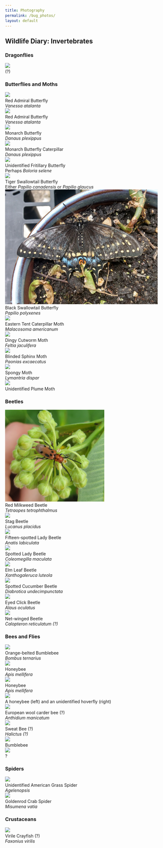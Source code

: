 ```yaml
---
title: Photography
permalink: /bug_photos/
layout: default
---
```

<h2>Wildlife Diary: Invertebrates</h2>

<h3> Dragonflies</h3>

<div class="gallery-container-small">
	<div class="gallery-item">
		<div class="gallery-item-box">	<img src="\images\bug_photos\dragonfly.png"></div>
		<div class="gallery-item-box">
		(?)</div>
	</div>
</div>

<h3> Butterflies and Moths</h3>

<div class="gallery-container-small">
	<div class="gallery-item">
		<div class="gallery-item-box">	<img src="\images\bug_photos\admiral_1.png"></div>
		<div class="gallery-item-box">
		Red Admiral Butterfly
		<br>
		<i>Vanessa atalanta</i></div>
	</div>
	<div class="gallery-item">
		<div class="gallery-item-box">	<img src="\images\bug_photos\admiral_2.png"></div>
		<div class="gallery-item-box">
		Red Admiral Butterfly
		<br>
		<i>Vanessa atalanta</i></div>
	</div>
	<div class="gallery-item">
		<div class="gallery-item-box">	<img src="\images\bug_photos\monarch_1.png"></div>
		<div class="gallery-item-box">
		Monarch Butterfly
		<br>
		<i>Danaus plexippus</i></div>
	</div>
	<div class="gallery-item">
		<div class="gallery-item-box">	<img src="\images\bug_photos\monarch_cat_1.png"></div>
		<div class="gallery-item-box">
		Monarch Butterfly Caterpillar
		<br>
		<i>Danaus plexippus</i></div>
	</div>
	<div class="gallery-item">
		<div class="gallery-item-box">	<img src="\images\bug_photos\fritillary_1.png"></div>
		<div class="gallery-item-box">
		Unidentified Fritillary Butterfly
		<br>
		Perhaps <i>Boloria selene</i></div>
	</div>
	<div class="gallery-item">
		<div class="gallery-item-box">	<img src="\images\bug_photos\swallowtail_1.png"></div>
		<div class="gallery-item-box">
		Tiger Swallowtail Butterfly
		<br>
		Either <i>Papilio canadensis</i> or <i>Papilio glaucus</i> </div>
	</div>
	<div class="gallery-item">
		<div class="gallery-item-box">	<img src="\images\bug_photos\swallowtail_2.png"></div>
		<div class="gallery-item-box">
		Black Swallowtail Butterfly
		<br>
		<i>Papilio polyxenes</i> </div>
	</div>
	<div class="gallery-item">
		<div class="gallery-item-box">	<img src="\images\bug_photos\tent_1.png"></div>
		<div class="gallery-item-box">
		Eastern Tent Caterpillar Moth
		<br>
		<i>Malacosoma americanum</i></div>
	</div>
	<div class="gallery-item">
		<div class="gallery-item-box">	<img src="\images\bug_photos\cutworm_1.png"></div>
		<div class="gallery-item-box">
		Dingy Cutworm Moth
		<br>
		<i>Feltia jaculifera</i></div>
	</div>
	<div class="gallery-item">
		<div class="gallery-item-box">	<img src="\images\bug_photos\sphinx_1.png"></div>
		<div class="gallery-item-box">
		Blinded Sphinx Moth
		<br>
		<i>Paonias excaecatus</i></div>
	</div>
	<div class="gallery-item">
		<div class="gallery-item-box">	<img src="\images\bug_photos\spongy_moth_1.png"></div>
		<div class="gallery-item-box">
		Spongy Moth
		<br>
		<i>Lymantria dispar</i></div>
	</div>
	<div class="gallery-item">
		<div class="gallery-item-box">	<img src="\images\bug_photos\plume_moth_1.png"></div>
		<div class="gallery-item-box">
		Unidentified Plume Moth</div>
	</div>
</div>

<h3> Beetles</h3>

<div class="gallery-container-small">
	<div class="gallery-item">
		<div class="gallery-item-box">	<img src="\images\bug_photos\milkweed_beetle.png"></div>
		<div class="gallery-item-box">
			Red Milkweed Beetle
			<br>
			<i>Tetraopes tetrophthalmus</i>
		</div>
	</div>
	<div class="gallery-item">
		<div class="gallery-item-box">	<img src="\images\bug_photos\stag_plac.png"></div>
		<div class="gallery-item-box">
			Stag Beetle
			<br>
			<i>Lucanus placidus</i>
		</div>
	</div>
	<div class="gallery-item">
	<div class="gallery-item-box">	
	<img src="\images\bug_photos\ash_1.png"></div>
		<div class="gallery-item-box">Fifteen-spotted Lady Beetle
			<br>
			<i>Anatis labiculata</i>
		</div>
	</div>
	<div class="gallery-item"><div class="gallery-item-box">	
	<img src="\images\bug_photos\ladybird_1.png"></div>
		<div class="gallery-item-box">
			Spotted Lady Beetle
			<br>
			<i>Coleomegilla maculata</i>
		</div>
	</div>
	<div class="gallery-item"><div class="gallery-item-box">	
	<img src="\images\bug_photos\elm_1.png">
	</div>
		<div class="gallery-item-box">
			Elm Leaf Beetle
			<br>
			<i>Xanthogaleruca luteola</i>
		</div>
	</div>
	<div class="gallery-item">
	<div class="gallery-item-box">	
		<img src="\images\bug_photos\cucumber_1.png">
	</div>
		<div class="gallery-item-box">
			Spotted Cucumber Beetle
			<br>
			<i>Diabrotica undecimpunctata</i>
		</div>
	</div>
	<div class="gallery-item">
	<div class="gallery-item-box">	<img src="\images\bug_photos\click_beetle_1.png"></div>
		<div class="gallery-item-box">
			Eyed Click Beetle
			<br>
			<i>Alaus oculatus</i>
		</div>
	</div>
	<div class="gallery-item">
		<div class="gallery-item-box">	<img src="\images\bug_photos\net_winged_1.png"></div>
		<div class="gallery-item-box">
			Net-winged Beetle
			<br>
			<i>Calopteron reticulatum (?)</i>
		</div>
	</div>
</div>

<h3> Bees and Flies</h3>

<div class="gallery-container-small">
	<div class="gallery-item">
		<div class="gallery-item-box">	
		<img src="\images\bug_photos\bumble_west_1.png">
		</div>
		<div class="gallery-item-box">
			Orange-belted Bumblebee
			<br>
			<i>Bombus ternarius</i>	
		</div>
	</div>
	<div class="gallery-item">
		<div class="gallery-item-box">	
		<img src="\images\bug_photos\honey_1.png">
		</div>
		<div class="gallery-item-box">
			Honeybee
			<br>
			<i>Apis mellifera</i>	
		</div>
	</div>
	<div class="gallery-item">
		<div class="gallery-item-box">	
		<img src="\images\bug_photos\honey_2.png">
		</div>
		<div class="gallery-item-box">
			Honeybee
			<br>
			<i>Apis mellifera</i>	
		</div>
	</div>
	<div class="gallery-item">
		<div class="gallery-item-box">	
		<img src="\images\bug_photos\bee_hover_fly.png">
		</div>
		<div class="gallery-item-box">
			A honeybee (left) and an unidentified hoverfly (right)
		</div>
	</div>
	<div class="gallery-item">
		<div class="gallery-item-box">	
		<img src="\images\bug_photos\mystery_bee_1.png">
		</div>
		<div class="gallery-item-box">
			European wool carder bee (?)
			<br>
			<i>Anthidium manicatum</i>
		</div>
	</div>
	<div class="gallery-item">
		<div class="gallery-item-box">	<img src="\images\bug_photos\mystery_bee_3.png"></div>
		<div class="gallery-item-box">
			Sweat Bee (?)
			<br>
			<i>Halictus (?)</i>
		</div>
	</div>
	<div class="gallery-item"><div class="gallery-item-box">	
	<img src="\images\bug_photos\bumble_1.png">
	</div>
		<div class="gallery-item-box">
			Bumblebee
		</div>
	</div>
	<div class="gallery-item">
	<div class="gallery-item-box">	
	<img src="\images\bug_photos\mystery_bee_2.png">
	</div>
	<div class="gallery-item-box">
		 ?
	 </div>
	</div>
</div>
	
<h3> Spiders</h3>

<div class="gallery-container-small">
	<div class="gallery-item">
	<div class="gallery-item-box">	<img src="\images\bug_photos\funnel_weaver_1.png"></div>
		<div class="gallery-item-box">
			Unidentified American Grass Spider
			<br>
			<i>Agelenopsis</i>
		</div>
	</div>
	<div class="gallery-item">
		<div class="gallery-item-box">	<img src="\images\bug_photos\crab_spider_1.png"></div>
		<div class="gallery-item-box">
			Goldenrod Crab Spider
			<br>
			<i>Misumena vatia</i>
		</div>
	</div>
</div>

<h3> Crustaceans </h3>
<div class="gallery-container-small">
	<div class="gallery-item">
		<div class="gallery-item-box">	
		<img src="\images\bug_photos\crayfish.png">
		</div>
		<div class="gallery-item-box">
			Virile Crayfish (?)
			<br>
			<i>Faxonius virilis</i>
		</div>
	</div>
</div>
